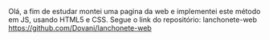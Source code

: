 Olá, a fim de estudar montei uma pagina da web e implementei este método em JS, usando HTML5 e CSS. 
Segue o link do repositório: lanchonete-web
https://github.com/Dovani/lanchonete-web
